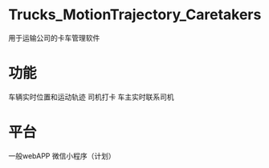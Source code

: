 # Trucks_MotionTrajectory_Caretakers
用于运输公司的卡车管理软件
# 功能
车辆实时位置和运动轨迹
司机打卡
车主实时联系司机
# 平台
一般webAPP
微信小程序（计划）
